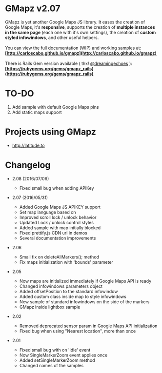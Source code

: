 GMapz v2.07
===========

GMapz is yet another Google Maps JS library. It eases the creation of Google Maps, it's **responsive**, supports the creation of **multiple instances in the same page** (each one with it's own settings), the creation of **custom styled infowindows**, and other useful helpers.
<br><br>
You can view the full documentation (WIP) and working samples at:<br>
**[http://carloscabo.github.io/gmapz](http://carloscabo.github.io/gmapz)**
<br><br>
There is Rails Gem version available ( thx! [@dreamingechoes](https://github.com/dreamingechoes) ):
**[https://rubygems.org/gems/gmapz_rails](https://rubygems.org/gems/gmapz_rails)**

TO-DO
=====
1. Add sample with default Google Maps pins
2. Add static maps support

Projects using GMapz
====================

- http://latitude.to

Changelog
=========
- 2.08 (2016/07/06)
  * Fixed small bug when adding APIKey
- 2.07 (2016/05/31)
  * Added Google Maps JS APIKEY support
  * Set map language based on <html lang="XX">
  * Improved scroll lock / unlock behavior
  * Updated Lock / unlock control styles
  * Added sample with map initially blocked
  * Fixed prettify.js CDN url in demos
  * Several documentation improvements
- 2.06
  * Small fix on deleteAllMarkers(); method
  * Fix maps initialization with 'bounds' parameter
- 2.05
  * Now maps are initialized immediately if Google Maps API is ready
  * Changed infowindows parameters object
  * Added offsetPosition to the standard infowindow
  * Added custom class inside map to style infowindows
  * New sample of standard infowindows on the side of the markers
  * GMapz inside lightbox sample

- 2.02
  * Removed deprecated sensor param in Google Maps API initialization
  * Fixed bug when using "Nearest location", more than once

- 2.01
  + Fixed small bug with on 'idle' event
  + Now SingleMarkerZoom event applies once
  + Added setSingleMarkerZoom method
  + Changed names of the samples
